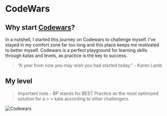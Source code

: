 # CodeWars

## Why start [Codewars](https://www.codewars.com)?

In a nutshell, I started this journey on Codewars to challenge myself. I've stayed in my comfort zone far too long and this place keeps me motivated to better myself. Codewars is a perfect playground for learning skills through katas and levels, as practice is the key to success.

> “A year from now you may wish you had started today.” - Karen Lamb

## My level


> Important note - BP stands for BEST Practice as the most optimized solution for a > > kata according to other challengers.

![Codewars](https://github.r2v.ch/codewars?user=Castorine&name=true)